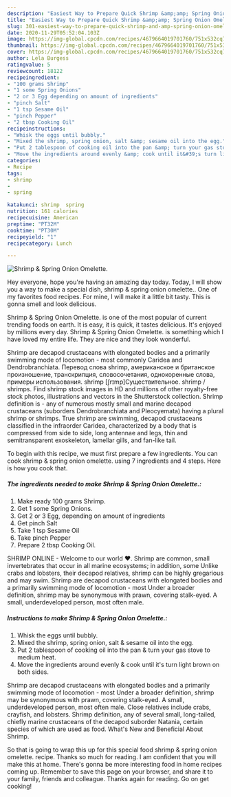 ```yaml
---
description: "Easiest Way to Prepare Quick Shrimp &amp;amp; Spring Onion Omelette."
title: "Easiest Way to Prepare Quick Shrimp &amp;amp; Spring Onion Omelette."
slug: 301-easiest-way-to-prepare-quick-shrimp-and-amp-spring-onion-omelette
date: 2020-11-29T05:52:04.103Z
image: https://img-global.cpcdn.com/recipes/4679664019701760/751x532cq70/shrimp-spring-onion-omelette-recipe-main-photo.jpg
thumbnail: https://img-global.cpcdn.com/recipes/4679664019701760/751x532cq70/shrimp-spring-onion-omelette-recipe-main-photo.jpg
cover: https://img-global.cpcdn.com/recipes/4679664019701760/751x532cq70/shrimp-spring-onion-omelette-recipe-main-photo.jpg
author: Lela Burgess
ratingvalue: 5
reviewcount: 18122
recipeingredient:
- "100 grams Shrimp"
- "1 some Spring Onions"
- "2 or 3 Egg depending on amount of ingredients"
- "pinch Salt"
- "1 tsp Sesame Oil"
- "pinch Pepper"
- "2 tbsp Cooking Oil"
recipeinstructions:
- "Whisk the eggs until bubbly."
- "Mixed the shrimp, spring onion, salt &amp; sesame oil into the egg."
- "Put 2 tablespoon of cooking oil into the pan &amp; turn your gas stove to medium heat."
- "Move the ingredients around evenly &amp; cook until it&#39;s turn light brown on both sides."
categories:
- Recipe
tags:
- shrimp
- 
- spring

katakunci: shrimp  spring 
nutrition: 161 calories
recipecuisine: American
preptime: "PT32M"
cooktime: "PT30M"
recipeyield: "1"
recipecategory: Lunch

---
```



![Shrimp &amp; Spring Onion Omelette.](https://img-global.cpcdn.com/recipes/4679664019701760/751x532cq70/shrimp-spring-onion-omelette-recipe-main-photo.jpg)

Hey everyone, hope you're having an amazing day today. Today, I will show you a way to make a special dish, shrimp &amp; spring onion omelette.. One of my favorites food recipes. For mine, I will make it a little bit tasty. This is gonna smell and look delicious.

Shrimp &amp; Spring Onion Omelette. is one of the most popular of current trending foods on earth. It is easy, it is quick, it tastes delicious. It's enjoyed by millions every day. Shrimp &amp; Spring Onion Omelette. is something which I have loved my entire life. They are nice and they look wonderful.

Shrimp are decapod crustaceans with elongated bodies and a primarily swimming mode of locomotion - most commonly Caridea and Dendrobranchiata. Перевод слова shrimp, американское и британское произношение, транскрипция, словосочетания, однокоренные слова, примеры использования. shrimp [ʃrɪmp]Существительное. shrimp / shrimps. Find shrimp stock images in HD and millions of other royalty-free stock photos, illustrations and vectors in the Shutterstock collection. Shrimp definition is - any of numerous mostly small and marine decapod crustaceans (suborders Dendrobranchiata and Pleocyemata) having a plural shrimp or shrimps. True shrimp are swimming, decapod crustaceans classified in the infraorder Caridea, characterized by a body that is compressed from side to side, long antennae and legs, thin and semitransparent exoskeleton, lamellar gills, and fan-like tail.


To begin with this recipe, we must first prepare a few ingredients. You can cook shrimp &amp; spring onion omelette. using 7 ingredients and 4 steps. Here is how you cook that.

<!--inarticleads1-->

##### The ingredients needed to make Shrimp &amp; Spring Onion Omelette.:

1. Make ready 100 grams Shrimp.
1. Get 1 some Spring Onions.
1. Get 2 or 3 Egg, depending on amount of ingredients
1. Get pinch Salt
1. Take 1 tsp Sesame Oil
1. Take pinch Pepper
1. Prepare 2 tbsp Cooking Oil.


SHRIMP ONLINE - Welcome to our world ♥. Shrimp are common, small invertebrates that occur in all marine ecosystems; in addition, some Unlike crabs and lobsters, their decapod relatives, shrimp can be highly gregarious and may swim. Shrimp are decapod crustaceans with elongated bodies and a primarily swimming mode of locomotion - most Under a broader definition, shrimp may be synonymous with prawn, covering stalk-eyed. A small, underdeveloped person, most often male. 

<!--inarticleads2-->

##### Instructions to make Shrimp &amp; Spring Onion Omelette.:

1. Whisk the eggs until bubbly.
1. Mixed the shrimp, spring onion, salt &amp; sesame oil into the egg.
1. Put 2 tablespoon of cooking oil into the pan &amp; turn your gas stove to medium heat.
1. Move the ingredients around evenly &amp; cook until it&#39;s turn light brown on both sides.


Shrimp are decapod crustaceans with elongated bodies and a primarily swimming mode of locomotion - most Under a broader definition, shrimp may be synonymous with prawn, covering stalk-eyed. A small, underdeveloped person, most often male. Close relatives include crabs, crayfish, and lobsters. Shrimp definition, any of several small, long-tailed, chiefly marine crustaceans of the decapod suborder Natania, certain species of which are used as food. What&#39;s New and Beneficial About Shrimp. 

So that is going to wrap this up for this special food shrimp &amp; spring onion omelette. recipe. Thanks so much for reading. I am confident that you will make this at home. There's gonna be more interesting food in home recipes coming up. Remember to save this page on your browser, and share it to your family, friends and colleague. Thanks again for reading. Go on get cooking!
